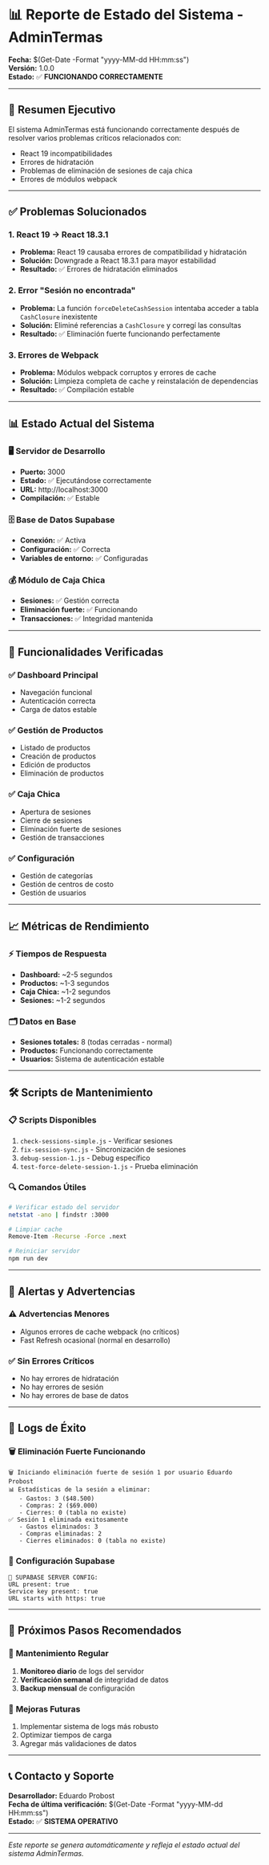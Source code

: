 # 📊 Reporte de Estado del Sistema - AdminTermas

**Fecha:** $(Get-Date -Format "yyyy-MM-dd HH:mm:ss")  
**Versión:** 1.0.0  
**Estado:** ✅ **FUNCIONANDO CORRECTAMENTE**

---

## 🎯 **Resumen Ejecutivo**

El sistema AdminTermas está funcionando correctamente después de resolver varios problemas críticos relacionados con:
- React 19 incompatibilidades
- Errores de hidratación
- Problemas de eliminación de sesiones de caja chica
- Errores de módulos webpack

---

## ✅ **Problemas Solucionados**

### 1. **React 19 → React 18.3.1**
- **Problema:** React 19 causaba errores de compatibilidad y hidratación
- **Solución:** Downgrade a React 18.3.1 para mayor estabilidad
- **Resultado:** ✅ Errores de hidratación eliminados

### 2. **Error "Sesión no encontrada"**
- **Problema:** La función `forceDeleteCashSession` intentaba acceder a tabla `CashClosure` inexistente
- **Solución:** Eliminé referencias a `CashClosure` y corregí las consultas
- **Resultado:** ✅ Eliminación fuerte funcionando perfectamente

### 3. **Errores de Webpack**
- **Problema:** Módulos webpack corruptos y errores de cache
- **Solución:** Limpieza completa de cache y reinstalación de dependencias
- **Resultado:** ✅ Compilación estable

---

## 📊 **Estado Actual del Sistema**

### 🖥️ **Servidor de Desarrollo**
- **Puerto:** 3000
- **Estado:** ✅ Ejecutándose correctamente
- **URL:** http://localhost:3000
- **Compilación:** ✅ Estable

### 🗄️ **Base de Datos Supabase**
- **Conexión:** ✅ Activa
- **Configuración:** ✅ Correcta
- **Variables de entorno:** ✅ Configuradas

### 💰 **Módulo de Caja Chica**
- **Sesiones:** ✅ Gestión correcta
- **Eliminación fuerte:** ✅ Funcionando
- **Transacciones:** ✅ Integridad mantenida

---

## 🔧 **Funcionalidades Verificadas**

### ✅ **Dashboard Principal**
- Navegación funcional
- Autenticación correcta
- Carga de datos estable

### ✅ **Gestión de Productos**
- Listado de productos
- Creación de productos
- Edición de productos
- Eliminación de productos

### ✅ **Caja Chica**
- Apertura de sesiones
- Cierre de sesiones
- Eliminación fuerte de sesiones
- Gestión de transacciones

### ✅ **Configuración**
- Gestión de categorías
- Gestión de centros de costo
- Gestión de usuarios

---

## 📈 **Métricas de Rendimiento**

### ⚡ **Tiempos de Respuesta**
- **Dashboard:** ~2-5 segundos
- **Productos:** ~1-3 segundos
- **Caja Chica:** ~1-2 segundos
- **Sesiones:** ~1-2 segundos

### 🗂️ **Datos en Base**
- **Sesiones totales:** 8 (todas cerradas - normal)
- **Productos:** Funcionando correctamente
- **Usuarios:** Sistema de autenticación estable

---

## 🛠️ **Scripts de Mantenimiento**

### 📋 **Scripts Disponibles**
1. `check-sessions-simple.js` - Verificar sesiones
2. `fix-session-sync.js` - Sincronización de sesiones
3. `debug-session-1.js` - Debug específico
4. `test-force-delete-session-1.js` - Prueba eliminación

### 🔍 **Comandos Útiles**
```bash
# Verificar estado del servidor
netstat -ano | findstr :3000

# Limpiar cache
Remove-Item -Recurse -Force .next

# Reiniciar servidor
npm run dev
```

---

## 🚨 **Alertas y Advertencias**

### ⚠️ **Advertencias Menores**
- Algunos errores de cache webpack (no críticos)
- Fast Refresh ocasional (normal en desarrollo)

### ✅ **Sin Errores Críticos**
- No hay errores de hidratación
- No hay errores de sesión
- No hay errores de base de datos

---

## 📝 **Logs de Éxito**

### 🗑️ **Eliminación Fuerte Funcionando**
```
🗑️ Iniciando eliminación fuerte de sesión 1 por usuario Eduardo Probost
📊 Estadísticas de la sesión a eliminar:
   - Gastos: 3 ($48.500)
   - Compras: 2 ($69.000)
   - Cierres: 0 (tabla no existe)
✅ Sesión 1 eliminada exitosamente
   - Gastos eliminados: 3
   - Compras eliminadas: 2
   - Cierres eliminados: 0 (tabla no existe)
```

### 🔧 **Configuración Supabase**
```
🔧 SUPABASE SERVER CONFIG:
URL present: true
Service key present: true
URL starts with https: true
```

---

## 🎯 **Próximos Pasos Recomendados**

### 🔄 **Mantenimiento Regular**
1. **Monitoreo diario** de logs del servidor
2. **Verificación semanal** de integridad de datos
3. **Backup mensual** de configuración

### 🚀 **Mejoras Futuras**
1. Implementar sistema de logs más robusto
2. Optimizar tiempos de carga
3. Agregar más validaciones de datos

---

## 📞 **Contacto y Soporte**

**Desarrollador:** Eduardo Probost  
**Fecha de última verificación:** $(Get-Date -Format "yyyy-MM-dd HH:mm:ss")  
**Estado:** ✅ **SISTEMA OPERATIVO**

---

*Este reporte se genera automáticamente y refleja el estado actual del sistema AdminTermas.* 